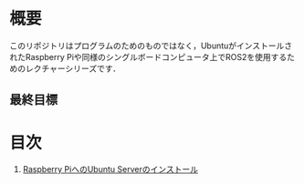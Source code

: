 # 概要

このリポジトリはプログラムのためのものではなく，UbuntuがインストールされたRaspberry Piや同様のシングルボードコンピュータ上でROS2を使用するためのレクチャーシリーズです．

## 最終目標

# 目次

1. [Raspberry PiへのUbuntu Serverのインストール](Installation_UbuntuServer_JP.md)
